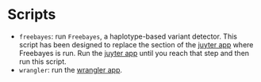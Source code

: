 # Scripts

- `freebayes`: run `Freebayes`, a haplotype-based variant detector. This script
  has been designed to replace the section of the [juyter
  app](https://bailey-lab.github.io/MIPTools/app-reference/jupyter-app.html)
  where Freebayes is run. Run the [juyter
  app](https://bailey-lab.github.io/MIPTools/app-reference/jupyter-app.html)
  until you reach that step and then run this script.
- `wrangler`: run the [wrangler
  app](https://bailey-lab.github.io/MIPTools/app-reference/wrangler-app.html).

